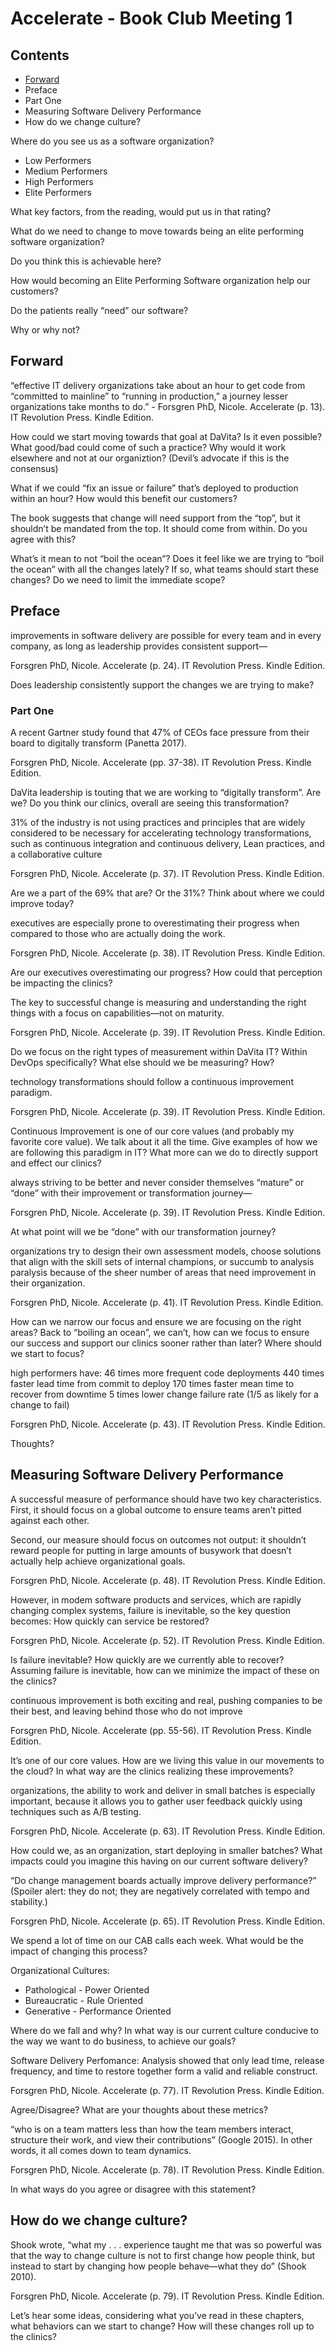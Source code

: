 
# Accelerate - Book Club Meeting 1

## Contents

* [Forward](#Forward)
* Preface
* Part One
* Measuring Software Delivery Performance
* How do we change culture?

Where do you see us as a software organization?

* Low Performers
* Medium Performers
* High Performers
* Elite Performers

What key factors, from the reading, would put us in that rating?

What do we need to change to move towards being an elite performing software organization?

Do you think this is achievable here?

How would becoming an Elite Performing Software organization help our customers?

Do the patients really “need” our software?

Why or why not?

## <a name="forward"> Forward</a>

“effective IT delivery organizations take about an hour to get code from “committed to mainline” to “running in production,” a journey lesser organizations take months to do.” - Forsgren PhD, Nicole. Accelerate (p. 13). IT Revolution Press. Kindle Edition.

How could we start moving towards that goal at DaVita?
Is it even possible?
What good/bad could come of such a practice?
Why would it work elsewhere and not at our organiztion?
(Devil’s advocate if this is the consensus)

What if we could “fix an issue or failure” that’s deployed to production within an hour? How would this benefit our customers?

The book suggests that change will need support from the “top”, but it shouldn’t be mandated from the top. It should come from within. Do you agree with this?

What’s it mean to not “boil the ocean”? Does it feel like we are trying to “boil the ocean” with all the changes lately? If so, what teams should start these changes? Do we need to limit the immediate scope?


## Preface

improvements in software delivery are possible for every team and in every company, as long as leadership provides consistent support—

Forsgren PhD, Nicole. Accelerate (p. 24). IT Revolution Press. Kindle Edition.

Does leadership consistently support the changes we are trying to make?

### Part One

A recent Gartner study found that 47% of CEOs face pressure from their board to digitally transform (Panetta 2017).

Forsgren PhD, Nicole. Accelerate (pp. 37-38). IT Revolution Press. Kindle Edition.

DaVita leadership is touting that we are working to “digitally transform”. Are we? Do you think our clinics, overall are seeing this transformation?

31% of the industry is not using practices and principles that are widely considered to be necessary for accelerating technology transformations, such as continuous integration and continuous delivery, Lean practices, and a collaborative culture

Forsgren PhD, Nicole. Accelerate (p. 37). IT Revolution Press. Kindle Edition.

Are we a part of the 69% that are? Or the 31%?
Think about where we could improve today?


executives are especially prone to overestimating their progress when compared to those who are actually doing the work.

Forsgren PhD, Nicole. Accelerate (p. 38). IT Revolution Press. Kindle Edition.

Are our executives overestimating our progress? How could that perception be impacting the clinics?


The key to successful change is measuring and understanding the right things with a focus on capabilities—not on maturity.

Forsgren PhD, Nicole. Accelerate (p. 39). IT Revolution Press. Kindle Edition.

Do we focus on the right types of measurement within DaVita IT? Within DevOps specifically?
What else should we be measuring? How?


technology transformations should follow a continuous improvement paradigm.

Forsgren PhD, Nicole. Accelerate (p. 39). IT Revolution Press. Kindle Edition.

Continuous Improvement is one of our core values (and probably my favorite core value). We talk about it all the time. Give examples of how we are following this paradigm in IT? What more can we do to directly support and effect our clinics?

always striving to be better and never consider themselves “mature” or “done” with their improvement or transformation journey—

Forsgren PhD, Nicole. Accelerate (p. 39). IT Revolution Press. Kindle Edition.

At what point will we be “done” with our transformation journey?


organizations try to design their own assessment models, choose solutions that align with the skill sets of internal champions, or succumb to analysis paralysis because of the sheer number of areas that need improvement in their organization.

Forsgren PhD, Nicole. Accelerate (p. 41). IT Revolution Press. Kindle Edition.

How can we narrow our focus and ensure we are focusing on the right areas? Back to “boiling an ocean”, we can’t, how can we focus to ensure our success and support our clinics sooner rather than later? Where should we start to focus?


high performers have: 46 times more frequent code deployments 440 times faster lead time from commit to deploy 170 times faster mean time to recover from downtime 5 times lower change failure rate (1/5 as likely for a change to fail)

Forsgren PhD, Nicole. Accelerate (p. 43). IT Revolution Press. Kindle Edition.

Thoughts?



## Measuring Software Delivery Performance


A successful measure of performance should have two key characteristics. First, it should focus on a global outcome to ensure teams aren’t pitted against each other.

Second, our measure should focus on outcomes not output: it shouldn’t reward people for putting in large amounts of busywork that doesn’t actually help achieve organizational goals.

Forsgren PhD, Nicole. Accelerate (p. 48). IT Revolution Press. Kindle Edition.

However, in modem software products and services, which are rapidly changing complex systems, failure is inevitable, so the key question becomes: How quickly can service be restored?

Forsgren PhD, Nicole. Accelerate (p. 52). IT Revolution Press. Kindle Edition.

Is failure inevitable? How quickly are we currently able to recover? Assuming failure is inevitable, how can we minimize the impact of these on the clinics?


continuous improvement is both exciting and real, pushing companies to be their best, and leaving behind those who do not improve

Forsgren PhD, Nicole. Accelerate (pp. 55-56). IT Revolution Press. Kindle Edition.

It’s one of our core values. How are we living this value in our movements to the cloud? In what way are the clinics realizing these improvements?


organizations, the ability to work and deliver in small batches is especially important, because it allows you to gather user feedback quickly using techniques such as A/B testing.

Forsgren PhD, Nicole. Accelerate (p. 63). IT Revolution Press. Kindle Edition.

How could we, as an organization, start deploying in smaller batches? What impacts could you imagine this having on our current software delivery?


“Do change management boards actually improve delivery performance?” (Spoiler alert: they do not; they are negatively correlated with tempo and stability.)

Forsgren PhD, Nicole. Accelerate (p. 65). IT Revolution Press. Kindle Edition.

We spend a lot of time on our CAB calls each week. What would be the impact of changing this process?


Organizational Cultures:

* Pathological - Power Oriented
* Bureaucratic - Rule Oriented
* Generative - Performance Oriented

Where do we fall and why? In what way is our current culture conducive to the way we want to do business, to achieve our goals?


Software Delivery Perfomance: Analysis showed that only lead time, release frequency, and time to restore together form a valid and reliable construct.

Forsgren PhD, Nicole. Accelerate (p. 77). IT Revolution Press. Kindle Edition.

Agree/Disagree? What are your thoughts about these metrics?


“who is on a team matters less than how the team members interact, structure their work, and view their contributions” (Google 2015). In other words, it all comes down to team dynamics.

Forsgren PhD, Nicole. Accelerate (p. 78). IT Revolution Press. Kindle Edition.

In what ways do you agree or disagree with this statement?


## How do we change culture?

Shook wrote, “what my . . . experience taught me that was so powerful was that the way to change culture is not to first change how people think, but instead to start by changing how people behave—what they do” (Shook 2010).

Forsgren PhD, Nicole. Accelerate (p. 79). IT Revolution Press. Kindle Edition.

Let’s hear some ideas, considering what you’ve read in these chapters, what behaviors can we start to change? How will these changes roll up to the clinics?
